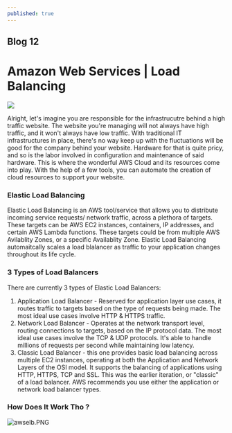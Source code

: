 ```yaml
---
published: true
---
```

## Blog 12

# Amazon Web Services | Load Balancing

![]({{site.baseurl}}/https://www.znetlive.com/blog/wp-content/uploads/2017/05/Amazon-Web-Services.png)

Alright, let's imagine you are responsible for the infrastrucutre behind a high traffic website. The website you're managing will not always have high traffic, and it won't always have low traffic. With traditional IT infrastructures in place, there's no way keep up with the fluctuations will be good for the company behind your website. Hardware for that is quite pricy, and so is the labor involved in configuration and maintenance of said hardware. This is where the wonderful AWS Cloud and its resources come into play. With the help of a few tools, you can automate the creation of cloud resources to support your website.

### Elastic Load Balancing

Elastic Load Balancing is an AWS tool/service that allows you to distribute incoming service requests/ network traffic, across a plethora of targets. These targets can be AWS EC2 instances, containers, IP addresses, and certain AWS Lambda functions. These targets could be from multiple AWS Avilablity Zones, or a specific Availablity Zone. Elastic Load Balancing automaitcally scales a load blalancer as traffic to your application changes throughout its life cycle.

### 3 Types of Load Balancers

There are currently 3 types of Elastic Load Balancers:

1. Application Load Balancer - Reserved for application layer use cases, it routes traffic to targets based on the type of requests being made. The most ideal use cases involve HTTP & HTTPS traffic.
2. Network Load Balancer - Operates at the network transport level, routing connections to targets, based on the IP protocol data. The most ideal use cases involve the TCP & UDP protocols. It's able to handle millions of requests per second while maintaining low latency.
3. Classic Load Balancer - this one provides basic load balancing across multiple EC2 instances, operating at both the Application and Network Layers of the OSI model. It supports the balancing of applications using HTTP, HTTPS, TCP and SSL. This was the earlier iteration, or "classic" of a load balancer. AWS recommends you use either the application or network load balancer types.

### How Does It Work Tho ?

![awselb.PNG]({{site.baseurl}}/_images/awselb2.PNG)


